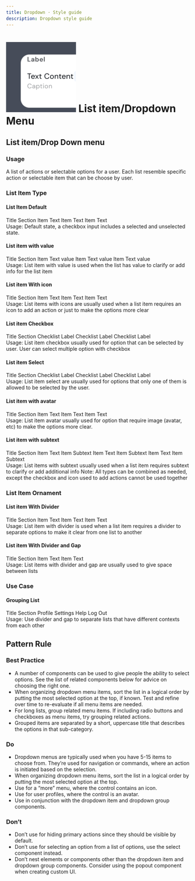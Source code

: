 ```yaml
---
title: Dropdown · Style guide
description: Dropdown style guide
---
```


<script setup>
  import pDropdownGroup from '../../components/dropdown-subitem/DropdownSubitem.vue'
  import pDropdown from '../../components/dropdown/Dropdown.vue'
  import pDropdownItem from '../../components/dropdown/DropdownItem.vue'
  import pSubheading from '../../components/subheading/Subheading.vue'
  import pCaption from '../../components/caption/Caption.vue'
  import pCheckbox from '../../components/checkbox/Checkbox.vue'
  import pAvatar from '../../components/avatar/Avatar.vue'
  import pBanner from '../../components/banner/Banner.vue'
  import pDivider from '../../components/divider/Divider.vue'
  import pRadio from '../../components/radio/Radio.vue'
  import IconNext from '@carbon/icons-vue/lib/chevron--right/16'
  import { ref } from 'vue-demi'
  
  const model = ref(true)
  const selected = ref('orange')
</script>

<style lang="postcss">
  .dropdown-preview {
    @apply py-4;

    .dropdown {
      &__menu {
        @apply static;
      }
    }
  }
</style>

# ![dropdown](/assets/images/img-guide-data-table.svg) List item/Dropdown Menu

## List item/Drop Down menu

### Usage
A list of actions or selectable options for a user. Each list resemble specific action or selectable item that can be choose by user.

### List Item Type

#### List Item Default
<div class="dropdown-preview">
  <div class="dropdown">
    <div
      class="dropdown__menu">
      <div class="dropdown__subitem">
        <p-subheading
          class="px-4 pt-4 pb-1"
          weight="medium"
          overline>
          Title Section
        </p-subheading>
        <p-dropdown-item href="#">
          Item Text
        </p-dropdown-item>
        <p-dropdown-item href="#">
          Item Text
        </p-dropdown-item>
        <p-dropdown-item href="#">
          Item Text
        </p-dropdown-item>
      </div>
    </div>
  </div>
</div>
<p-caption class="!text-subtle">
  Usage: Default state, a checkbox input includes a selected and unselected state.
</p-caption>

#### List item with value
<div class="dropdown-preview">
  <div class="dropdown">
    <div
      class="dropdown__menu">
      <div class="dropdown__subitem">
        <p-subheading
          class="px-4 pt-4 pb-1"
          weight="medium"
          overline>
          Title Section
        </p-subheading>
        <p-dropdown-item href="#">
          <span class="flex items-center justify-between">
            <span>Item Text</span>
            <p-caption>value</p-caption>
          </span>
        </p-dropdown-item>
        <p-dropdown-item href="#">
          <span class="flex items-center justify-between">
            <span>Item Text</span>
            <p-caption>value</p-caption>
          </span>
        </p-dropdown-item>
        <p-dropdown-item href="#">
          <span class="flex items-center justify-between">
            <span>Item Text</span>
            <p-caption>value</p-caption>
          </span>
        </p-dropdown-item>
      </div>
    </div>
  </div>
</div>
<p-caption class="!text-subtle">
  Usage: List item with value is used when the list has value to clarify or add info for the list item
</p-caption>

#### List item With icon
<div class="dropdown-preview">
  <div class="dropdown">
    <div
      class="dropdown__menu">
      <div class="dropdown__subitem">
        <p-subheading
          class="px-4 pt-4 pb-1"
          weight="medium"
          overline>
          Title Section
        </p-subheading>
        <p-dropdown-item href="#">
          <span class="flex items-center justify-between">
            <span>Item Text</span>
            <IconNext />
          </span>
        </p-dropdown-item>
        <p-dropdown-item href="#">
          <span class="flex items-center justify-between">
            <span>Item Text</span>
            <IconNext />
          </span>
        </p-dropdown-item>
        <p-dropdown-item href="#">
          <span class="flex items-center justify-between">
            <span>Item Text</span>
            <IconNext />
          </span>
        </p-dropdown-item>
      </div>
    </div>
  </div>
</div>
<p-caption class="!text-subtle">
  Usage: List items with icons are usually used when a list item requires an icon to add an action or just to make the options more clear
</p-caption>

#### List item Checkbox
<div class="dropdown-preview">
  <div class="dropdown w-2/6">
    <div
      class="dropdown__menu">
      <div class="dropdown__subitem">
        <p-subheading
          class="px-4 pt-4 pb-1"
          weight="medium"
          overline>
          Title Section
        </p-subheading>
        <p-checkbox>Checklist Label</p-checkbox>
        <p-checkbox>Checklist Label</p-checkbox>
        <p-checkbox>Checklist Label</p-checkbox>
      </div>
    </div>
  </div>
</div>
<p-caption class="!text-subtle">
  Usage: List item checkbox usually used for option that can be selected by user. User can select multiple option with checkbox
</p-caption>

#### List item Select
<div class="dropdown-preview">
  <div class="dropdown w-2/6">
    <div
      class="dropdown__menu">
      <div class="dropdown__subitem">
        <p-subheading
          class="px-4 pt-4 pb-1"
          weight="medium"
          overline>
          Title Section
        </p-subheading>
        <p-radio appearance="option" v-model="selected" value="orange">Checklist Label</p-radio>
        <p-radio appearance="option" v-model="selected" value="grape">Checklist Label</p-radio>
        <p-radio appearance="option" v-model="selected" value="pineaple">Checklist Label</p-radio>
      </div>
    </div>
  </div>
</div>
<p-caption class="!text-subtle">
  Usage: List item select are usually used for options that only one of them is allowed to be selected by the user.
</p-caption>

#### List item with avatar
<div class="dropdown-preview">
  <div class="dropdown w-2/6">
    <div
      class="dropdown__menu">
      <div class="dropdown__subitem">
        <p-subheading
          class="px-4 pt-4 pb-1"
          weight="medium"
          overline>
          Title Section
        </p-subheading>
        <p-dropdown-item href="#">
          <span class="flex items-center space-x-2">
            <p-avatar src="https://picsum.photos/50" size="xs" />
            <span>Item Text</span>
          </span>
        </p-dropdown-item>
        <p-dropdown-item href="#">
          <span class="flex items-center space-x-2">
            <p-avatar name="Sam Alpha" size="xs" />
            <span>Item Text</span>
          </span>
        </p-dropdown-item>
        <p-dropdown-item href="#">
          <span class="flex items-center space-x-2">
            <p-avatar size="xs" />
            <span>Item Text</span>
          </span>
        </p-dropdown-item>
      </div>
    </div>
  </div>
</div>
<p-caption class="!text-subtle">
  Usage: List item avatar usually used for option that require image (avatar, etc) to make the options more clear.
</p-caption>

#### List item with subtext
<div class="dropdown-preview">
  <div class="dropdown w-2/6">
    <div
      class="dropdown__menu">
      <p-subheading
        class="px-4 pt-4 pb-1"
        weight="medium"
        overline>
        Title Section
      </p-subheading>
      <p-dropdown-item href="#">
        Item Text
        <p-caption>Item Subtext</p-caption>
      </p-dropdown-item>
      <p-dropdown-item href="#">
        Item Text
        <p-caption>Item Subtext</p-caption>
      </p-dropdown-item>
      <p-dropdown-item href="#">
        Item Text
        <p-caption>Item Subtext</p-caption>
      </p-dropdown-item>
    </div>
  </div>
</div>
<p-caption class="!text-subtle">
  Usage: List items with subtext usually used when a list item requires subtext to clarify or add additional info
</p-caption>

<p-banner class="my-6">
Note: All types can be combined as needed, except the checkbox and icon used to add actions cannot be used together
</p-banner>

### List Item Ornament

#### List item With Divider
<div class="dropdown-preview">
  <div class="dropdown dropdown--divider w-2/6">
    <div
      class="dropdown__menu">
      <p-subheading
        class="px-4 pt-4 pb-1"
        weight="medium"
        overline>
        Title Section
      </p-subheading>
      <p-dropdown-item href="#">Item Text</p-dropdown-item>
      <p-dropdown-item href="#">Item Text</p-dropdown-item>
      <p-dropdown-item href="#">Item Text</p-dropdown-item>
    </div>
  </div>
</div>
<p-caption class="!text-subtle">
  Usage: List item with divider is used when a list item requires a divider to separate options to make it clear from one list to another
</p-caption>

#### List item With Divider and Gap
<div class="dropdown-preview">
  <div class="dropdown dropdown--divider w-2/6">
    <div
      class="dropdown__menu">
      <p-subheading
        class="px-4 pt-4 pb-1"
        weight="medium"
        overline>
        Title Section
      </p-subheading>
      <p-dropdown-item href="#" class="!py-6">Item Text</p-dropdown-item>
      <p-dropdown-item href="#" class="!py-6">Item Text</p-dropdown-item>
    </div>
  </div>
</div>
<p-caption class="!text-subtle">
  Usage: List items with divider and gap are usually used to give space between lists
</p-caption>

### Use Case

#### Grouping List
<div class="dropdown-preview">
  <div class="dropdown w-2/6">
    <div
      class="dropdown__menu">
      <p-subheading
        class="px-4 pt-4 pb-1"
        weight="medium"
        overline>
        Title Section
      </p-subheading>
      <p-dropdown-item href="#">Profile</p-dropdown-item>
      <p-dropdown-item href="#">Settings</p-dropdown-item>
      <p-dropdown-item href="#">Help</p-dropdown-item>
      <p-divider />
      <p-dropdown-item href="#">Log Out</p-dropdown-item>
    </div>
  </div>
</div>
<p-caption class="!text-subtle">
  Usage: Use divider and gap to separate lists that have different contexts from each other
</p-caption>


## Pattern Rule

### Best Practice

<div class="flex">
  <div class="w-2/3">
    <ul>
      <li>
        A number of components can be used to give people the ability to select options. 
        See the list of related components below for advice on choosing the right one.
      </li>
      <li>
        When organizing dropdown menu items, sort the list in a logical order by putting 
        the most selected option at the top, if known. Test and refine over time to 
        re-evaluate if all menu items are needed.
      </li>
      <li>
        For long lists, group related menu items. If including radio buttons and checkboxes 
        as menu items, try grouping related actions.
      </li>
      <li>
        Grouped items are separated by a short, uppercase title that describes the options 
        in that sub-category.
      </li>
    </ul> 
  </div>
</div>

### Do

<div class="flex">
  <div class="w-2/3">
    <ul>
      <li>
        Dropdown menus are typically used when you have 5-15 items to choose from. 
        They’re used for navigation or commands, where an action is initiated 
        based on the selection.
      </li>
      <li>
        When organizing dropdown menu items, sort the list in a logical order 
        by putting the most selected option at the top.
      </li>
      <li>Use for a “more” menu, where the control contains an icon.</li>
      <li>Use for user profiles, where the control is an avatar.</li>
      <li>Use in conjunction with the dropdown item and dropdown group components.</li>
    </ul> 
  </div>
</div>

### Don’t

<div class="flex">
  <div class="w-2/3">
    <ul>
      <li>Don’t use for hiding primary actions since they should be visible by default.</li>
      <li>Don’t use for selecting an option from a list of options, use the select component instead.</li>
      <li>
        Don’t nest elements or components other than the dropdown item and dropdown group components. 
        Consider using the popout component when creating custom UI.
      </li>
    </ul> 
  </div>
</div>

